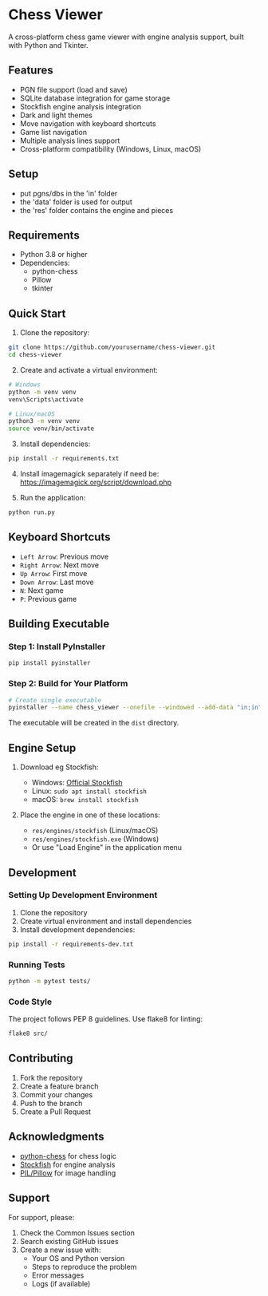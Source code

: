 # Chess Viewer

A cross-platform chess game viewer with engine analysis support, built with Python and Tkinter.

## Features

- PGN file support (load and save)
- SQLite database integration for game storage
- Stockfish engine analysis integration
- Dark and light themes
- Move navigation with keyboard shortcuts
- Game list navigation
- Multiple analysis lines support
- Cross-platform compatibility (Windows, Linux, macOS)

## Setup

- put pgns/dbs in the 'in' folder
- the 'data' folder is used for output
- the 'res' folder contains the engine and pieces

## Requirements

- Python 3.8 or higher
- Dependencies:
  - python-chess
  - Pillow
  - tkinter

## Quick Start

1. Clone the repository:
```bash
git clone https://github.com/yourusername/chess-viewer.git
cd chess-viewer
```

2. Create and activate a virtual environment:
```bash
# Windows
python -m venv venv
venv\Scripts\activate

# Linux/macOS
python3 -m venv venv
source venv/bin/activate
```

3. Install dependencies:
```bash
pip install -r requirements.txt
```

4. Install imagemagick separately if need be:
https://imagemagick.org/script/download.php

4. Run the application:
```bash
python run.py
```

## Keyboard Shortcuts

- `Left Arrow`: Previous move
- `Right Arrow`: Next move
- `Up Arrow`: First move
- `Down Arrow`: Last move
- `N`: Next game
- `P`: Previous game

## Building Executable

### Step 1: Install PyInstaller
```bash
pip install pyinstaller
```

### Step 2: Build for Your Platform

```bash
# Create single executable
pyinstaller --name chess_viewer --onefile --windowed --add-data "in;in" --add-data "data;data" --add-data "res;res" run.py
```

The executable will be created in the `dist` directory.

## Engine Setup

1. Download eg Stockfish:
   - Windows: [Official Stockfish](https://stockfishchess.org/download/)
   - Linux: `sudo apt install stockfish`
   - macOS: `brew install stockfish`

2. Place the engine in one of these locations:
   - `res/engines/stockfish` (Linux/macOS)
   - `res/engines/stockfish.exe` (Windows)
   - Or use "Load Engine" in the application menu

## Development

### Setting Up Development Environment

1. Clone the repository
2. Create virtual environment and install dependencies
3. Install development dependencies:
```bash
pip install -r requirements-dev.txt
```

### Running Tests
```bash
python -m pytest tests/
```

### Code Style
The project follows PEP 8 guidelines. Use flake8 for linting:
```bash
flake8 src/
```

## Contributing

1. Fork the repository
2. Create a feature branch
3. Commit your changes
4. Push to the branch
5. Create a Pull Request

## Acknowledgments

- [python-chess](https://python-chess.readthedocs.io/) for chess logic
- [Stockfish](https://stockfishchess.org/) for engine analysis
- [PIL/Pillow](https://python-pillow.org/) for image handling

## Support

For support, please:
1. Check the Common Issues section
2. Search existing GitHub issues
3. Create a new issue with:
   - Your OS and Python version
   - Steps to reproduce the problem
   - Error messages
   - Logs (if available)
